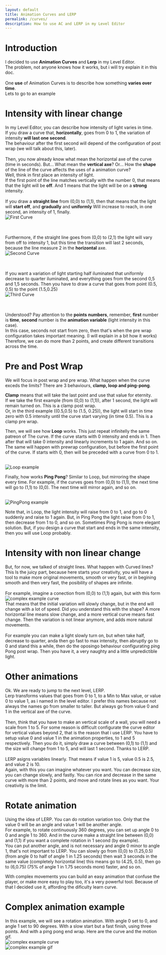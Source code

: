 ```yaml
---
layout: default
title: Animation Curves and LERP
permalink: /curves/
description: How to use AC and LERP in my Level Editor
---
```


# Introduction

I decided to use **Animation Curves** and **Lerp** in my Level Editor.
<br/>The problem, not anyone knows how it works, but i will try explain it in this doc.
<br/><br/>
One **use** of Animation Curves is to describe how something **varies over time**.
<br/>Lets to go to an example

# Intensity with linear change

In my Level Editor, you can describe how intensity of light varies in time.
<br/>If you draw a curve that, **horizontally**, goes from 0 to 1, the variation of intensity **will last one second**. 
<br/>The behaviour after the first second will depend of the configuration of post wrap (we will talk about this, later).
<br/><br/>
Then, you now already know what mean the horizontal axe of the curve (time in seconds).
But... What mean the **vertical axe**? Or... How the **shape** of the line of the curve affects the uses of a animation curve? 
<br/>Well, think in first place an intensity of light. 
<br/>If the first point of the line matches vertically with the number 0, that means that the light will be **off**. And 1 means that the light will be on a **strong** intensity. 
<br/><br/>If you draw a **straight line** from (0,0) to (1,1), then that means that the light will **start off**, and **gradually** and **uniformly** Will increase to reach, in one second, an intensity of 1, finally.
<br/>![First Curve](./curve1.png "Local Image")

<br/><br/>Furthermore, if the straight line goes from (0,0) to (2,1) the light will vary from off to intensity 1, but this time the transition will last 2 seconds, because the line measure 2 in the **horizontal** axe.
<br/>![Second Curve](./curve2.png "Local Image")

<br/><br/>If you want a variation of light starting half iluminated that uniformly decrease to quarter iluminated, and everything goes from the second 0,5 and 1,5 seconds. Then you have to draw a curve that goes from point (0.5, 0.5) to the point (1.5,0.25) 
<br/>![Third Curve](./curve3.png "Local Image")

<br/><br/>Understood? Pay attention to the **points** **numbers**, remember, **first** number is **time**, **second** number is the **animation variable** (light intensity in this case).
<br/>In this case, seconds not start from zero, then that's when the pre wrap configuration takes important meaning. (I will explain in a bit how it works)
<br/>Therefore, we can do more than 2 points, and create different transitions across the time.

# Pre and Post Wrap

We will focus in post wrap and pre wrap. What happen when the curve exceds the limits? There are 3 behaviours, **clamp, loop and ping-pong**.

**Clamp** means that will take the last point and use that value for eternity. 
<br/>If we take the first example (from (0,0) to (1,1)), after 1 second, the light will remain turned on. This is a clamp post wrap.
<br/>Or, in the third example ((0.5,0.5) to (1.5, 0.25)), the light will start in time zero with 0.5 intensity until the curve start varying (in time 0.5). This is a clamp pre wrap.

Then, we will see how **Loop** works. This just repeat infinitelly the same patreon of The curve. If the curve starts with 0 intensity and ends in 1. Then after that will take 0 intensity and linearly increments to 1 again. And so on.
The same will happen with prewrap configuration, but before the first point of the curve. If starts with 0, then will be preceded with a curve from 0 to 1.

<br/>![Loop example](./loop.gif "Local Image")

Finally, how works **Ping Pong**? Similar to Loop, but mirroring the shape every time. For example, if the curves goes from (0,0) to (1,1), the next time will go to (1,1) to (0,0). The next time will mirror again, and so on.

<br/>![PingPong example](./pingpong.gif "Local Image")

Note that, in Loop, the light intensity will raise from 0 to 1, and go to 0 suddenly and raise to 1 again.
But, in Ping Pong the light raise from 0 to 1, then decrease from 1 to 0, and so on.
Sometimes Ping Pong is more elegant solution.
But, if you design a curve that start and ends in the same intensity, then you will use Loop probably.

# Intensity with non linear change

But, for now, we talked of straight lines. What happen with Curved lines? 
<br/>This Is the juicy part, because here starts your creativity, you will have a tool to make more original movements, smooth or very fast, or in begining smooth and then very fast, the posibility of shapes are infinite.
<br/><br/>
For example, imagine a conection from (0,0) to (1,1) again, but with this form
<br/>![complex example curve](./curve4.png "Local Image")
<br/>That means that the initial variation will slowly change, but in the end will change with a lot of speed. Did you understand this with the shape? A more horizontal líne means slow change, and a more vertical curve means fast change. Then the variation is not linear anymore, and adds more natural movements.
<br/><br/>For example you can make a light slowly turn on, but when take half, decrease to quarter, anda then go fast to max intensity, then abruptly go to 0 and stand this a while, then do the oposingo behaviour configurating ping Pong post wrap. Then you have it, a very naughty and a little unpredictible light.

# Other animations

Ok. We are ready to jump to the next level, LERP.
<br/>Lerp transforms values that goes from 0 to 1, to a Min to Max value, or value 0 to value 1, as i named in the level editor. I prefer this names because not always the names go from smaller to taller. But always go from value 0 and 1 in the vertical axe of the curve.
<br/><br/>
Then, think that you have to make an vertical scale of a wall, you will need a scale from 1 to 5. For some reason is difficult configurate the curve editor for vertical values beyond 2, that is the reason that i use LERP. You have to setup value 0 and value 1 in the animation properties, to 1 and 5 respectively.
Then you do it, simply draw a curve between (0,1) to (1,1) and the size will change from 1 to 5, and will last 1 second. Thanks to LERP.
<br/><br/>LERP asigns variables linearly. That means if value 1 is 5, value 0.5 is 2.5, and value 2 is 10.
<br/>Again, with this you can imagine whatever you want. You can decrease size, you can change slowly, and fastly. You can rice and decrease in the same curve with more than 2 points, and move and rotate lines as you want. Your creativity is the limit.

# Rotate animation

Using the idea of LERP. You can do rotation variation too. Only that the value 0 will be an angle and value 1 will be another angle.
<br/>For example, to rotate continuously 360 degrees, you can set up angle 0 to 0 and angle 1 to 360. And in the curve make a straight line between (0,0) and (1,1) if you want a complete rotation in 1 second (by example).
<br/>You can put another angle, and is not necessary and angle 0 minor to angle 1, that's not important to LERP. You can slowly go from (0,0) to (1.25,0.5) (from angle 0 to half of angle 1 in 1.25 seconds) then wait 3 seconds in the same value (completely horizontal line) this means go to (4.25, 0.5), then go to (6,0.75) (75% of angle 1 in 1.75 seconds more) faster, and so on.

With complex movements you can build an easy animation that confuse the player, or make more easy to play too, it's a very powerful tool. Because of that I decided use it, affording the dificulty learn curve.

# Complex animation example

In this example, we will see a rotation animation. With angle 0 set to 0, and angle 1 set to 90 degrees. With a slow start but a fast finish, using three points. And with a ping pong end wrap. Here are the curve and the motion gif.
<br/>![complex example curve](./curve4.png "Local Image")
<br/>![complex example gif](./rotation.gif "Local Image")

